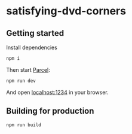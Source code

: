 # satisfying-dvd-corners

## Getting started

Install dependencies

```bash
npm i
```

Then start [Parcel](https://rollupjs.org):

```bash
npm run dev
```

And open [localhost:1234](http://localhost:1234) in your browser.

## Building for production

```bash
npm run build
```
